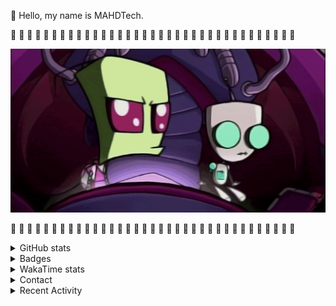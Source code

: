 
:wave: Hello, my name is MAHDTech.

:pineapple: :salt: :pineapple: :salt: :pineapple: :salt: :pineapple: :salt: :pineapple: :salt: :pineapple: :salt: :pineapple: :salt: :pineapple: :salt: :pineapple: :salt: :pineapple: :salt: :pineapple: :salt: :pineapple: :salt: :pineapple: :salt: :pineapple: :salt: :pineapple: :salt: :pineapple: :salt: :pineapple: :salt: :pineapple:

![The doom song](https://github.com/MAHDTech/MAHDTech/blob/trunk/images/doom_song.gif?raw=true)

:pineapple: :salt: :pineapple: :salt: :pineapple: :salt: :pineapple: :salt: :pineapple: :salt: :pineapple: :salt: :pineapple: :salt: :pineapple: :salt: :pineapple: :salt: :pineapple: :salt: :pineapple: :salt: :pineapple: :salt: :pineapple: :salt: :pineapple: :salt: :pineapple: :salt: :pineapple: :salt: :pineapple: :salt: :pineapple:

<details>
  <summary>GitHub stats</summary>

  <p align="center">
    <img src="https://github-readme-stats.vercel.app/api?username=MAHDTech&theme=synthwave&show_icons=true"/>
  </p>

  <p align="center">
    <img src="https://github-profile-trophy.vercel.app/?username=MAHDTech&theme=radical&column=3&margin-w=15&margin-h=15"
  </p>

</details>

<details>
  <summary>Badges</summary>

<!--START_SECTION:badges-->
[![CKA: Certified Kubernetes Administrator](https://images.credly.com/size/110x110/images/8b8ed108-e77d-4396-ac59-2504583b9d54/cka_from_cncfsite__281_29.png)](http://www.credly.com/badges/30c7981e-3626-4917-a19b-50492750187e "CKA: Certified Kubernetes Administrator")
[![CKAD: Certified Kubernetes Application Developer](https://images.credly.com/size/110x110/images/f88d800c-5261-45c6-9515-0458e31c3e16/ckad_from_cncfsite.png)](http://www.credly.com/badges/83d81826-c25e-4853-81eb-bcf626f82257 "CKAD: Certified Kubernetes Application Developer")
[![LFD259: Kubernetes for Developers](https://images.credly.com/size/110x110/images/5c15c611-e2dc-44ad-b39e-503bed8804c7/LF_logobadge.png)](http://www.credly.com/badges/5d889a6a-6b1c-4484-83f6-4d43185f4d24 "LFD259: Kubernetes for Developers")
[![LFS258: Kubernetes Fundamentals](https://images.credly.com/size/110x110/images/9e4096f6-038b-4c0a-ad60-832ef84cbf14/LF_logobadge.png)](http://www.credly.com/badges/afa067be-977e-482c-913f-774f8f6892b0 "LFS258: Kubernetes Fundamentals")
<!--END_SECTION:badges-->

</details>

<details>
  <summary>WakaTime stats</summary>

  <!-- https://wakatime.com/@MAHDTech -->

  <!-- Languages over All Time -->
  <p align="center">
    <img src="https://wakatime.com/share/@MAHDTech/9dbc6803-cc8d-419e-8842-3ddde3936e43.svg" height="400"/>
  </p>

  <!-- Languages over Last 30 Days -->
  <p align="center">
    <img src="https://wakatime.com/share/@MAHDTech/a244709d-7a8d-4156-ab95-3c12a177166c.svg" height="400"/>
  </p>

  <!-- Editors over Last 30 Days -->
  <p align="center">
    <img src="https://wakatime.com/share/@MAHDTech/41c88c1f-2f96-493e-bf97-fcd801be9253.svg" height="400"/>
  </p>

  <!-- Operating Systems over Last 30 Days -->
  <p align="center">
    <img src="https://wakatime.com/share/@MAHDTech/64ae3ac8-369e-4f87-8c8d-6a30bb344113.svg" height="400"/>
  </p>

</details>

<details>
  <summary>Contact</summary>

<!-- Social Section -->
<p align="center">
  <i>Places where you can say hi!</i>
</p>

<p align="center">

  <a href= "https://github.com/MAHDTech/">
    <img src="https://img.icons8.com/material-outlined/30/689d6a/source-code.png"/>
  </a>

  <a href= "https://www.linkedin.com/in/MAHDTech/">
    <img src="https://img.icons8.com/material-outlined/30/689d6a/linkedin.png"/>
  </a>

  <a href= "https://twitter.com/MAHDTecher">
    <img src="https://img.icons8.com/material-outlined/30/689d6a/twitter.png"/>
  </a>

  <a href= "https://www.mahdtech.com">
    <img src="https://img.icons8.com/material-outlined/30/689d6a/geography.png"/>
  </a>

  <a href="https://mahdtech.com/resume">
    <img src="https://img.icons8.com/material-outlined/30/689d6a/parse-from-clipboard.png"/>
  </a>

  <a href="mailto:mahdtech@salt-labs.dev">
    <img src="https://img.icons8.com/ios-glyphs/30/689d6a/physics.png"/>
  </a>

  <a href="https://stackoverflow.com/users/10085799/mahdtech">
    <img src="https://img.icons8.com/metro/26/689d6a/stackoverflow.png"/>
  </a>

</p>

</details>

<details>
  <summary>Recent Activity</summary>

<!--RECENT_ACTIVITY:start-->
1. 🔱 Forked [MAHDTech/mk48](https://github.com/MAHDTech/mk48) from [SoftbearStudios/mk48](https://github.com/SoftbearStudios/mk48)
2. 🔱 Forked [MAHDTech/convco](https://github.com/MAHDTech/convco) from [convco/convco](https://github.com/convco/convco)
3. ✔️ Closed issue [#57](https://github.com/convco/convco/issues/57) in [convco/convco](https://github.com/convco/convco)
4. ❗️ Opened issue [#57](https://github.com/convco/convco/issues/57) in [convco/convco](https://github.com/convco/convco)
5. ⭐ Starred [convco/convco](https://github.com/convco/convco)
6. ⭐ Starred [coretech/terrafile](https://github.com/coretech/terrafile)
7. 🔱 Forked [MAHDTech/portal](https://github.com/MAHDTech/portal) from [dfinity/portal](https://github.com/dfinity/portal)
8. ⭐ Starred [gmarmstrong/dotfiles](https://github.com/gmarmstrong/dotfiles)
9. ❗️ Opened issue [#32](https://github.com/zeljkoobrenovic/sokrates/issues/32) in [zeljkoobrenovic/sokrates](https://github.com/zeljkoobrenovic/sokrates)
10. 💪 Opened PR [#20](https://github.com/salt-labs/arweave-miner/pull/20) in [salt-labs/arweave-miner](https://github.com/salt-labs/arweave-miner)
<!--RECENT_ACTIVITY:end-->

</details>

